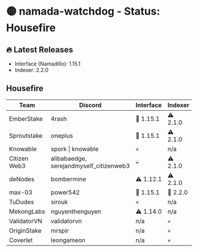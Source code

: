 # 🟡 namada-watchdog - Status: Housefire

## 🔥 Latest Releases
- Interface (Namadillo): 1.15.1
- Indexer: 2.2.0

## Housefire
| Team | Discord | Interface | Indexer |
|------|---------|-----------|---------|
| EmberStake | 4rash | 🎉 1.15.1 | ⚠️ 2.1.0 |
| Sproutstake | oneplus | 🎉 1.15.1 | ⚠️ 2.1.0 |
| Knowable | spork \| knowable | 💀 | n/a |
| Citizen Web3 | alibabaedge, serejandmyself_citizenweb3 | 💀 | ⚠️ 2.1.0 |
| deNodes | bombermine | ⚠️ 1.12.1 | ⚠️ 2.1.0 |
| max-03 | power542 | 🎉 1.15.1 | 🎉 2.2.0 |
| TuDudes | sirouk | 💀 | n/a |
| MekongLabs | nguyenthenguyen | ⚠️ 1.14.0 | n/a |
| ValidatorVN | validatorvn | n/a | 💀 |
| OriginStake | mrspir | n/a | 💀 |
| Coverlet | leongameon | n/a | 💀 |
